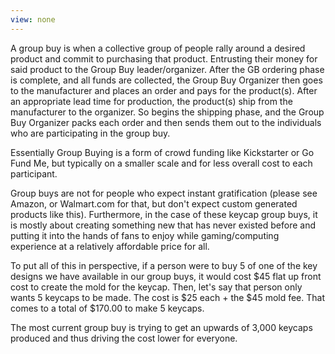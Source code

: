 ```yaml
---
view: none
---
```


A group buy is when a collective group of people rally around a desired product and commit to purchasing that product. Entrusting their money for said product to the Group Buy leader/organizer. After the GB ordering phase is complete, and all funds are collected, the Group Buy Organizer then goes to the manufacturer and places an order and pays for the product(s). After an appropriate lead time for production, the product(s) ship from the manufacturer to the organizer. So begins the shipping phase, and the Group Buy Organizer packs each order and then sends them out to the individuals who are participating in the group buy.

Essentially Group Buying is a form of crowd funding like Kickstarter or Go Fund Me, but typically on a smaller scale and for less overall cost to each participant.

Group buys are not for people who expect instant gratification (please see Amazon, or Walmart.com for that, but don't expect custom generated products like this). Furthermore, in the case of these keycap group buys, it is mostly about creating something new that has never existed before and putting it into the hands of fans to enjoy while gaming/computing experience at a relatively affordable price for all.

To put all of this in perspective, if a person were to buy 5 of one of the key designs we have available in our group buys, it would cost $45 flat up front cost to create the mold for the keycap. Then, let's say that person only wants 5 keycaps to be made. The cost is $25 each + the $45 mold fee. That comes to a total of $170.00 to make 5 keycaps.

The most current group buy is trying to get an upwards of 3,000 keycaps produced and thus driving the cost lower for everyone.

